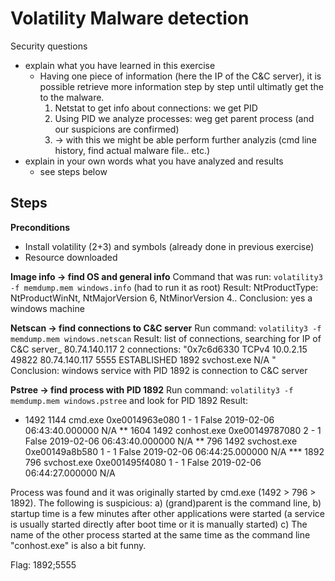 # Volatility Malware detection

Security questions
- explain what you have learned in this exercise
  - Having one piece of information (here the IP of the C&C server), it is possible retrieve more information step by step until ultimatly get the to the malware. 
    1. Netstat to get info about connections: we get PID 
    2. Using PID we analyze processes: weg get parent process (and our suspicions are confirmed)
    3. -> with this we might be able perform further analyzis (cmd line history, find actual malware file.. etc.)
- explain in your own words what you have analyzed and results
  - see steps below

## Steps

**Preconditions**
- Install volatility (2+3) and symbols (already done in previous exercise)
- Resource downloaded

**Image info -> find OS and general info**
Command that was run:  `volatility3 -f memdump.mem windows.info` (had to run it as root)
Result: NtProductType: NtProductWinNt, NtMajorVersion 6, NtMinorVersion 4..
Conclusion: yes a windows machine

**Netscan -> find connections to C&C server**
Run command: `volatility3 -f memdump.mem windows.netscan`
Result: list of connections, searching for IP of C&C server_ 80.74.140.117
2 connections: "0x7c6d6330	TCPv4	10.0.2.15	49822	80.74.140.117	5555	ESTABLISHED	1892	svchost.exe	N/A
"
Conclusion: windows service with PID 1892 is connection to C&C server


**Pstree -> find process with PID 1892**
Run command: `volatility3 -f memdump.mem windows.pstree` and look for PID 1892
Result: 
* 1492	1144	cmd.exe	0xe0014963e080	1	-	1	False	2019-02-06 06:43:40.000000 	N/A
** 1604	1492	conhost.exe	0xe00149787080	2	-	1	False	2019-02-06 06:43:40.000000 	N/A
** 796	1492	svchost.exe	0xe00149a8b580	1	-	1	False	2019-02-06 06:44:25.000000 	N/A
*** 1892	796	svchost.exe	0xe001495f4080	1	-	1	False	2019-02-06 06:44:27.000000 	N/A

Process was found and it was originally started by cmd.exe (1492 > 796 > 1892). 
The following is suspicious: a) (grand)parent is the command line, b) startup time is a few minutes after other applications were started (a service is usually started directly after boot time or it is manually started) c) The name of the other process started at the same time as the command line "conhost.exe" is also a bit funny.


Flag: 1892;5555
